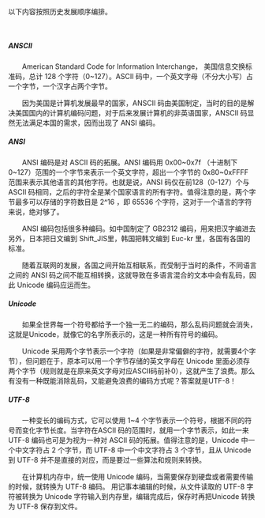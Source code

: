 以下内容按照历史发展顺序编排。

<br/>

##### ANSCII

&emsp;&emsp;American Standard Code for Information Interchange， 美国信息交换标准码，总计 128 个字符（0~127）。ASCII 码中，一个英文字母（不分大小写）占一个字节，一个汉字占两个字节。

&emsp;&emsp;因为美国是计算机发展最早的国家，ANSCII 码由美国制定，当时的目的是解决美国国内的计算机编码问题，对于后来发展计算机的非英语国家，ANSCII 码显然无法满足本国的需求，因而出现了 ANSI 编码。

##### ANSI

&emsp;&emsp;ANSI 编码是对 ASCII 码的拓展。ANSI 编码用 0x00\~0x7f （十进制下0\~127）范围的一个字节来表示一个英文字符，超出一个字节的 0x80~0xFFFF 范围来表示其他语言的其他字符。也就是说，ANSI 码仅在前128（0-127）个与 ASCII 码相同，之后的字符全是某个国家语言的所有字符。值得注意的是，两个字节最多可以存储的字符数目是 2^16 ，即 65536 个字符，这对于一个语言的字符来说，绝对够了。

&emsp;&emsp;ANSI 编码包括很多种编码。如中国制定了 GB2312 编码，用来把汉字编进去另外，日本把日文编到 Shift_JIS里，韩国把韩文编到 Euc-kr 里，各国有各国的标准。

&emsp;&emsp;随着互联网的发展，各国之间开始互相联系，而受制于当时的条件，不同语言之间的 ANSI 码之间不能互相转换，这就导致在多语言混合的文本中会有乱码，因此 Unicode 编码应运而生。

##### Unicode

&emsp;&emsp;如果全世界每一个符号都给予一个独一无二的编码，那么乱码问题就会消失，这就是Unicode，就像它的名字所表示的，这是一种所有符号的编码。

&emsp;&emsp;Unicode 采用两个字节表示一个字符（如果是非常偏僻的字符，就需要4个字节），但问题在于，原本可以用一个字节存储的英文字母在 Unicode 里面必须存两个字节（规则就是在原来英文字母对应ASCII码前补0），这就产生了浪费。那么有没有一种既能消除乱码，又能避免浪费的编码方式呢？答案就是UTF-8！

##### UTF-8

&emsp;&emsp;一种变长的编码方式，它可以使用 1~4 个字节表示一个符号，根据不同的符号而变化字节长度。当字符在ASCII 码的范围时，就用一个字节表示，如此一来 UTF-8 编码也可是为视为一种对 ASCII 码的拓展。值得注意的是，Unicode 中一个中文字符占 2 个字节，而 UTF-8 中一个中文字符占 3 个字节，且从 Unicode 到 UTF-8 并不是直接的对应，而是要过一些算法和规则来转换。

&emsp;&emsp;在计算机内存中，统一使用 Unicode 编码，当需要保存到硬盘或者需要传输的时候，就转换为 UTF-8 编码。
用记事本编辑的时候，从文件读取的 UTF-8 字符被转换为 Unicode 字符输入到内存里，编辑完成后，保存时再把Unicode 转换为 UTF-8 保存到文件。
